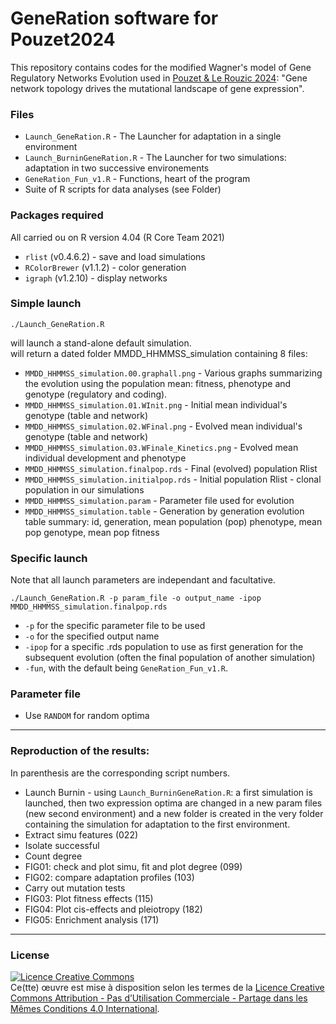 # GeneRation software for Pouzet2024

This repository contains codes for the modified Wagner's model of Gene Regulatory Networks Evolution used in [Pouzet & Le Rouzic 2024](https://github.com/spouze/GeneRation_Pouzet2024/): "Gene network topology drives the mutational landscape of gene expression".

### Files
- `Launch_GeneRation.R` - The Launcher for adaptation in a single environment
- `Launch_BurninGeneRation.R` - The Launcher for two simulations: adaptation in two successive environements
- `GeneRation_Fun_v1.R` - Functions, heart of the program
- Suite of R scripts for data analyses (see Folder)

### Packages required
All carried ou  on R version 4.04 (R Core Team 2021)
- `rlist` (v0.4.6.2) - save and load simulations
- `RColorBrewer` (v1.1.2) - color generation
- `igraph` (v1.2.10) - display networks

### Simple launch
```
./Launch_GeneRation.R
```
will launch a stand-alone default simulation. </br>
will return a dated folder MMDD_HHMMSS_simulation containing 8 files:
- `MMDD_HHMMSS_simulation.00.graphall.png` - Various graphs summarizing the evolution using the population mean: fitness, phenotype and genotype (regulatory and coding).
- `MMDD_HHMMSS_simulation.01.WInit.png` - Initial mean individual's genotype (table and network)
- `MMDD_HHMMSS_simulation.02.WFinal.png` - Evolved mean individual's genotype (table and network)
- `MMDD_HHMMSS_simulation.03.WFinale_Kinetics.png` - Evolved mean individual development and phenotype
- `MMDD_HHMMSS_simulation.finalpop.rds` - Final (evolved) population Rlist
- `MMDD_HHMMSS_simulation.initialpop.rds` - Initial population Rlist - clonal population in our simulations
- `MMDD_HHMMSS_simulation.param` - Parameter file used for evolution
- `MMDD_HHMMSS_simulation.table` - Generation by generation evolution table summary: id, generation, mean population (pop) phenotype, mean pop genotype, mean pop fitness

### Specific launch
Note that all launch parameters are independant and facultative.
```
./Launch_GeneRation.R -p param_file -o output_name -ipop MMDD_HHMMSS_simulation.finalpop.rds
```
- `-p` for the specific parameter file to be used
- `-o` for the specified output name
- `-ipop` for a specific .rds population to use as first generation for the subsequent evolution (often the final population of another simulation)
- `-fun`, with the default being `GeneRation_Fun_v1.R`.

 
### Parameter file
- Use `RANDOM` for random optima

---

### Reproduction of the results:
In parenthesis are the corresponding script numbers.
- Launch Burnin - using `Launch_BurninGeneRation.R`: a first simulation is launched, then two expression optima are changed in a new param files (new second environment) and a new folder is created in the very folder containing the simulation for adaptation to the first environment. 
- Extract simu features (022)
- Isolate successful
- Count degree 
- FIG01: check and plot simu, fit and plot degree (099)
- FIG02: compare adaptation profiles (103)
- Carry out mutation tests
- FIG03: Plot fitness effects (115)
- FIG04: Plot cis-effects and pleiotropy (182)
- FIG05: Enrichment analysis (171)

---

### License
<a rel="license" href="http://creativecommons.org/licenses/by-nc-sa/4.0/"><img alt="Licence Creative Commons" style="border-width:0" src="https://i.creativecommons.org/l/by-nc-sa/4.0/88x31.png" /></a><br />Ce(tte) œuvre est mise à disposition selon les termes de la <a rel="license" href="http://creativecommons.org/licenses/by-nc-sa/4.0/">Licence Creative Commons Attribution - Pas d’Utilisation Commerciale - Partage dans les Mêmes Conditions 4.0 International</a>.
